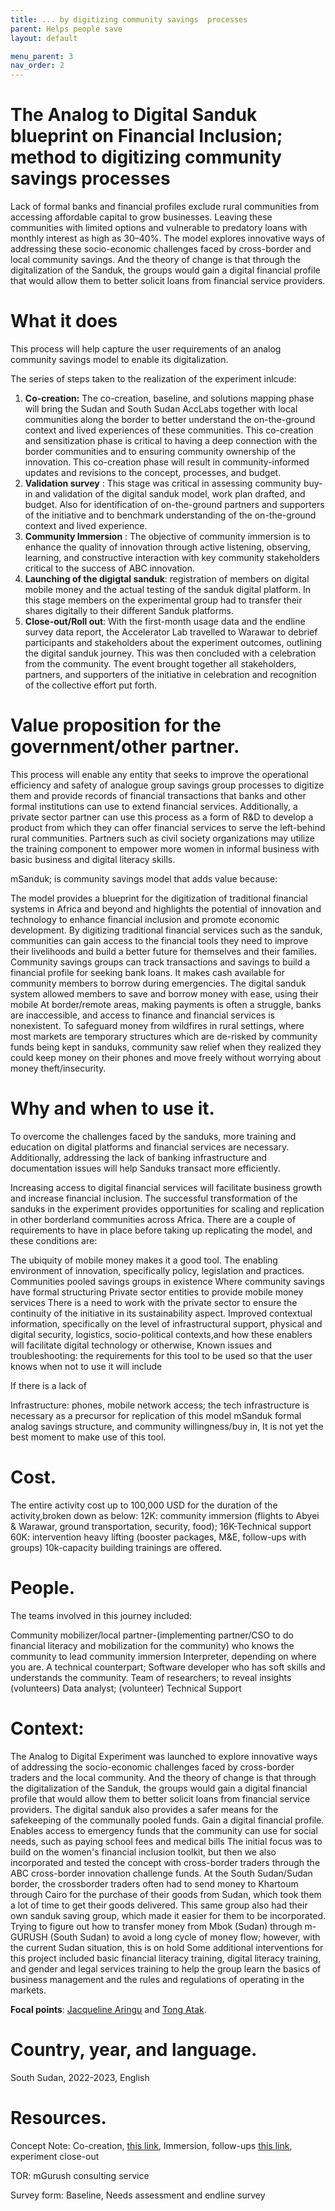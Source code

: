 ```yaml
---
title: ... by digitizing community savings  processes
parent: Helps people save
layout: default

menu_parent: 3
nav_order: 2
---
```




# The Analog to Digital Sanduk blueprint on Financial Inclusion; method to digitizing community savings processes

Lack of formal banks and financial profiles exclude rural communities from accessing affordable capital to grow
businesses. Leaving these communities with limited options and vulnerable to predatory loans with monthly
interest as high as 30–40%. The model explores innovative ways of addressing these socio-economic challenges faced by cross-border and local community savings. And the theory of change is that through the digitalization of the Sanduk, the groups would gain a digital financial profile that would allow them to better solicit loans from financial service providers. 


# What it does 
This process will help capture the user requirements of an analog community savings model to enable its digitalization.

The series of steps taken to the realization of the experiment inlcude:

1. **Co-creation:** The co-creation, baseline, and solutions mapping phase will bring the Sudan and South Sudan AccLabs together with local communities along the border to better understand the on-the-ground context and lived experiences of these communities. This co-creation and sensitization phase is critical to having a deep connection with the border communities and to ensuring community ownership of the innovation. This co-creation phase will result in community-informed updates and revisions to the concept, processes, and budget.
2. **Validation survey** : This stage was critical in assessing community buy-in and validation of the digital sanduk model, work plan drafted, and budget. Also for identification of on-the-ground partners and supporters of the initiative and to benchmark understanding of the on-the-ground context and lived experience.
3. **Community Immersion** : The objective of community immersion is to enhance the quality of innovation through active listening, observing, learning, and constructive interaction with key community stakeholders critical to the success of ABC innovation.  
4. **Launching of the digigtal sanduk**: registration of members on digital mobile money and the actual testing of the sanduk digital platform. In this stage members on the experimental group had to transfer their shares digitally to their different Sanduk platforms.
5. **Close-out/Roll out**: With the first-month usage data and the endline survey data report, the Accelerator Lab travelled to Warawar to debrief participants and stakeholders about the experiment outcomes, outlining the digital sanduk journey. This was then concluded with a celebration from the community. The event brought together all stakeholders, partners, and supporters of the initiative in celebration and recognition of the collective effort put forth.

# Value proposition for the government/other partner.
This process will enable any entity that seeks to improve the operational efficiency and safety of analogue group savings group processes to digitize them and provide records of financial transactions that banks and other formal institutions can use to extend financial services.
Additionally, a private sector partner can use this process as a form of R&D to develop a product from which they can offer financial services to serve the left-behind rural communities.
Partners such as civil society organizations may utilize the training component to empower more women in informal business with basic business and digital literacy skills.

mSanduk; is community savings model that adds value because:

The model provides a blueprint for the digitization of traditional financial systems in Africa and beyond and highlights the potential of innovation and technology to enhance financial inclusion and promote economic development.
By digitizing traditional financial services such as the sanduk, communities can gain access to the financial tools they need to improve their livelihoods and build a better future for themselves and their families.
Community savings groups can track transactions and savings to build a financial profile for seeking bank loans.
It makes cash available for community members to borrow during emergencies. The digital sanduk system allowed members to save and borrow money with ease, using their mobile
At border/remote areas, making payments is often a struggle, banks are inaccessible, and access to finance and financial services is nonexistent.
To safeguard money from wildfires in rural settings, where most markets are temporary structures which are de-risked by community funds being kept in sanduks,
community saw relief when they realized they could keep money on their phones and move freely without worrying about money theft/insecurity.

# Why and when to use it.

To overcome the challenges faced by the sanduks, more training and education on digital platforms and financial services are necessary. Additionally, addressing the lack of banking infrastructure and documentation issues will help Sanduks transact more efficiently.

Increasing access to digital financial services will facilitate business growth and increase financial inclusion. The successful transformation of the sanduks in the experiment provides opportunities for scaling and replication in other borderland communities across Africa. There are a couple of requirements to have in place before taking up replicating the model, and these conditions are:

The ubiquity of mobile money makes it a good tool.
The enabling environment of innovation, specifically policy, legislation and practices. 
Communities pooled savings groups in existence
Where community savings have formal structuring
Private sector entities to provide mobile money services
There is a need to work with the private sector to ensure the continuity of the initiative in its sustainability aspect.
Improved contextual information, specifically on the level of infrastructural support, physical and digital security, logistics, socio-political contexts,and how these enablers will facilitate digital technology or otherwise,
Known issues and troubleshooting: the requirements for this tool to be used so that the user knows when not to use it will include

If there is a lack of

Infrastructure: phones, mobile network access; the tech infrastructure is necessary as a precursor for replication of this model mSanduk
formal analog savings structure, and
community willingness/buy in, It is not yet the best moment to make use of this tool.

# Cost. 
The entire activity cost up to 100,000 USD for the duration of the activity,broken down as below:
12K: community immersion (flights to Abyei & Warawar, ground transportation, security, food); 
16K-Technical support 
60K: intervention heavy lifting (booster packages, M&E, follow-ups with groups)
10k-capacity building trainings are offered.

# People.

The teams involved in this journey included:

Community mobilizer/local partner-(implementing partner/CSO to do financial literacy and mobilization for the community) who knows the community to lead community immersion
Interpreter, depending on where you are.
A technical counterpart; Software developer who has soft skills and understands the community.
Team of researchers; to reveal insights (volunteers)
Data analyst; (volunteer)
Technical Support 

# Context:

The Analog to Digital Experiment was launched to explore innovative ways of addressing the socio-economic challenges faced by cross-border traders and the local community. And the theory of change is that through the digitalization of the Sanduk, the groups would gain a digital financial profile that would allow them to better solicit loans from financial service providers. The digital sanduk also provides a safer means for the safekeeping of the communally pooled funds.
Gain a digital financial profile. Enables access to emergency funds that the community can use for social needs, such as paying school fees and medical bills
The initial focus was to build on the women's financial inclusion toolkit, but then we also incorporated and tested the concept with cross-border traders through the ABC cross-border innovation challenge funds. At the South Sudan/Sudan border, the crossborder traders often had to send money to Khartoum through Cairo for the purchase of their goods from Sudan, which took them a lot of time to get their goods delivered. This same group also had their own sanduk saving group, which made it easier for them to be incorporated.
Trying to figure out how to transfer money from Mbok (Sudan) through m-GURUSH (South Sudan) to avoid a long cycle of money flow; however, with the current Sudan situation, this is on hold
Some additional interventions for this project included basic financial literacy training, digital literacy training, and gender and legal services training to help the group learn the basics of business management and the rules and regulations of operating in the markets.


**Focal points**: [Jacqueline Aringu](/Financial-inclusion-toolkit/contributors/Jacqueline-Poni-Aringu.html) and [Tong Atak](/Financial-inclusion-toolkit/contributors/Tong-Atak.html). 

# Country, year, and language. 
South Sudan, 2022-2023, English

# Resources.

Concept Note: Co-creation, [this link](), Immersion, follow-ups [this link](https://github.com/UNDP-Accelerator-Labs/Financial-inclusion-toolkit/blob/main/3_Save/Concept%20Note_%20Baseline%20Survey%20and%20Sensitization%20(Sanduk%20Experiemnt).pdf), experiment close-out

TOR: mGurush consulting service

Survey form: Baseline, Needs assessment and endline survey
